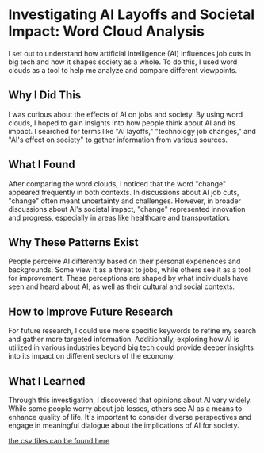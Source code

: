 

# Investigating AI Layoffs and Societal Impact: Word Cloud Analysis

I set out to understand how artificial intelligence (AI) influences job cuts in big tech and how it shapes society as a whole. To do this, I used word clouds as a tool to help me analyze and compare different viewpoints.

## Why I Did This

I was curious about the effects of AI on jobs and society. By using word clouds, I hoped to gain insights into how people think about AI and its impact. I searched for terms like "AI layoffs," "technology job changes," and "AI's effect on society" to gather information from various sources.

## What I Found

After comparing the word clouds, I noticed that the word "change" appeared frequently in both contexts. In discussions about AI job cuts, "change" often meant uncertainty and challenges. However, in broader discussions about AI's societal impact, "change" represented innovation and progress, especially in areas like healthcare and transportation.

## Why These Patterns Exist

People perceive AI differently based on their personal experiences and backgrounds. Some view it as a threat to jobs, while others see it as a tool for improvement. These perceptions are shaped by what individuals have seen and heard about AI, as well as their cultural and social contexts.

## How to Improve Future Research

For future research, I could use more specific keywords to refine my search and gather more targeted information. Additionally, exploring how AI is utilized in various industries beyond big tech could provide deeper insights into its impact on different sectors of the economy.

## What I Learned

Through this investigation, I discovered that opinions about AI vary widely. While some people worry about job losses, others see AI as a means to enhance quality of life. It's important to consider diverse perspectives and engage in meaningful dialogue about the implications of AI for society.

[the csv files can be found here](https://github.com/bkadir/lab2/tree/541f6419bdec5f19281689c325d90fb4caf9a766/assets)
